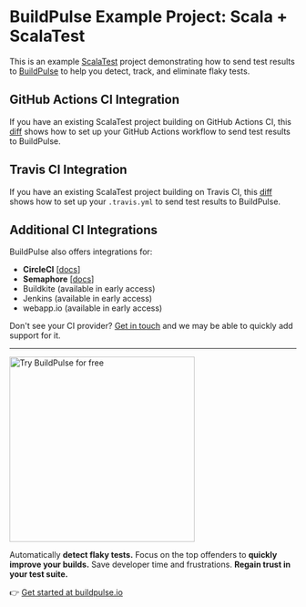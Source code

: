 # BuildPulse Example Project: Scala + ScalaTest

This is an example [ScalaTest](https://www.scalatest.org/) project demonstrating how to send test results to [BuildPulse](https://buildpulse.io) to help you detect, track, and eliminate flaky tests.

## GitHub Actions CI Integration

If you have an existing ScalaTest project building on GitHub Actions CI, this [diff](https://github.com/buildpulse/buildpulse-example-scalatest/compare/pre-buildpulse...github-actions) shows how to set up your GitHub Actions workflow to send test results to BuildPulse.

## Travis CI Integration

If you have an existing ScalaTest project building on Travis CI, this [diff](https://github.com/buildpulse/buildpulse-example-scalatest/compare/pre-buildpulse...travis-ci) shows how to set up your `.travis.yml` to send test results to BuildPulse.

## Additional CI Integrations

BuildPulse also offers integrations for:

- **CircleCI** [[docs](https://circleci.com/developer/orbs/orb/workshop64/buildpulse)]
- **Semaphore** [[docs](https://github.com/Workshop64/buildpulse-semaphore)]
- Buildkite (available in early access)
- Jenkins (available in early access)
- webapp.io (available in early access)

Don't see your CI provider? [Get in touch](mailto:hello@buildpulse.io?body=%3C%3C%20Please%20tell%20us%20what%20CI%20service%20you%27re%20using.%20We%27ll%20follow%20up%20with%20you%20soon%21%20%3E%3E&amp;subject=Please%20add%20support%20for%20this%20CI%20service%20next) and we may be able to quickly add support for it.

---

<p>
  <a href="https://buildpulse.io?utm_source=github.com&utm_campaign=example-repositories&utm_content=scalatest-button">
    <img width="325" title="Automatically detect flaky ScalaTest tests with BuildPulse" alt="Try BuildPulse for free" src="https://user-images.githubusercontent.com/2988/86935247-9f059b80-c10a-11ea-9579-575b357e70d6.png">
  </a>
</p>

Automatically **detect flaky tests.** Focus on the top offenders to **quickly improve your builds.** Save developer time and frustrations. **Regain trust in your test suite.**

👉 [Get started at buildpulse.io](https://buildpulse.io?utm_source=github.com&utm_campaign=example-repositories&utm_content=scalatest-text-link)
